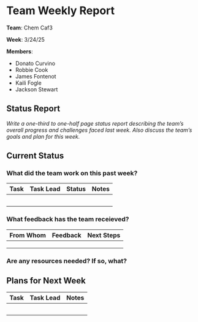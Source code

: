 # Team Weekly Report

**Team**: Chem Caf3

**Week**: 3/24/25

**Members**:

* Donato Curvino
* Robbie Cook
* James Fontenot
* Kaili Fogle
* Jackson Stewart

## Status Report

*Write a one-third to one-half page status report describing the team’s overall progress and challenges faced last week. Also discuss the team’s goals and plan for this week.*



## Current Status

### What did the team work on this past week?

| Task | Task Lead | Status | Notes |
| ---- | --------- | ------ | ----- |
|      |           |        |       |
|      |           |        |       |
|      |           |        |       |
|      |           |        |       |
|      |           |        |       |

### What feedback has the team receieved?

| From Whom | Feedback | Next Steps |
| --------- | -------- | ---------- |
|           |          |            |
|           |          |            |
|           |          |            |

### Are any resources needed? If so, what?

## Plans for Next Week

| Task | Task Lead | Notes |
| ---- | --------- | ----- |
|      |           |       |
|      |           |       |
|      |           |       |
|      |           |       |
|      |           |       |
